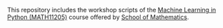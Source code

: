 This repository includes the workshop scripts of the [Machine Learning in Python (MATH11205)](http://www.drps.ed.ac.uk/23-24/dpt/cxmath11205.htm) course offered by 
[School of Mathematics](https://www.maths.ed.ac.uk/school-of-mathematics). 
